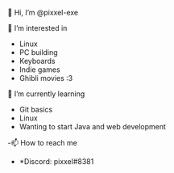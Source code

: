  👋 Hi, I’m @pixxel-exe
 
 👀 I’m interested in
 - Linux
 - PC building
 - Keyboards
 - Indie games
 - Ghibli movies :3

 🌱 I’m currently learning 
- Git basics 
- Linux
- Wanting to start Java and web development

-📫 How to reach me
- *Discord: pixxel#8381

<!---
pixxel-exe/pixxel-exe is a ✨ special ✨ repository because its `README.md` (this file) appears on your GitHub profile.
You can click the Preview link to take a look at your changes.
--->
